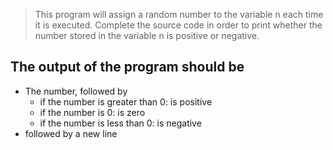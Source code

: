 > This program will assign a random number to the variable n each time it is executed. Complete the source code in order to print whether the number stored in the variable n is positive or negative.
## The output of the program should be
- The number, followed by
	- if the number is greater than 0: is positive
	- if the number is 0: is zero
	- if the number is less than 0: is negative
- followed by a new line
